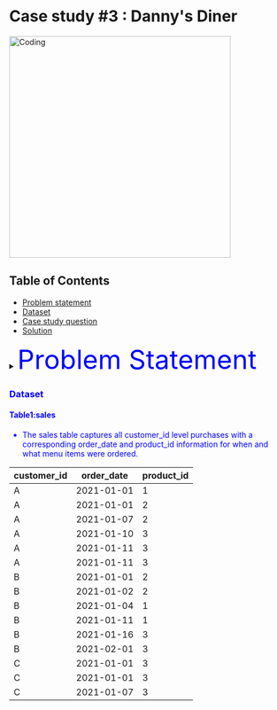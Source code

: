 # Case study #3 : Danny's Diner
<img align="center" alt="Coding" width="400" src="https://github.com/Megzu07/8-Week-SQL-Challenge/assets/109617407/d1cb0b57-1795-4ec7-b97e-7a64c1dbbf12">

## Table of Contents

- [Problem statement](#introduction)
- [Dataset](#introduction)
- [Case study question](#introduction)
- [Solution](#introduction)

<details>
<summary><font color="blue"><font size ="10">Problem Statement</font></summary>
<p style="font-size: 8px;">   
  
Danny is interested in leveraging data to gain insights into his customers' behaviors and preferences. He wants to answer questions related to their visit patterns, spending habits, and favorite menu items. By understanding his customers better, he aims to provide a more personalized and enhanced experience for his loyal patrons.

These insights will play a pivotal role in his decision-making process, particularly regarding the expansion of his current customer loyalty program. Additionally, Danny needs assistance in creating simplified datasets that his team can readily examine without relying on SQL, making data analysis more accessible for his staff.
</p>
</details>

### Dataset
#### Table1:sales

* The sales table captures all customer_id level purchases with a corresponding order_date and product_id information for when and what menu items were ordered.

| customer_id | order_date | product_id |
|------------|------------|------------|
| A          | 2021-01-01 | 1          |
| A          | 2021-01-01 | 2          |
| A          | 2021-01-07 | 2          |
| A          | 2021-01-10 | 3          |
| A          | 2021-01-11 | 3          |
| A          | 2021-01-11 | 3          |
| B          | 2021-01-01 | 2          |
| B          | 2021-01-02 | 2          |
| B          | 2021-01-04 | 1          |
| B          | 2021-01-11 | 1          |
| B          | 2021-01-16 | 3          |
| B          | 2021-02-01 | 3          |
| C          | 2021-01-01 | 3          |
| C          | 2021-01-01 | 3          |
| C          | 2021-01-07 | 3          |
